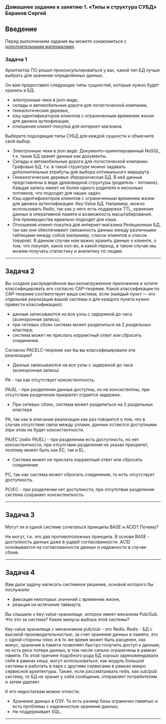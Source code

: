 ### Домашнее задание к занятию 1. «Типы и структура СУБД» Баранов Сергей


## Введение

Перед выполнением задания вы можете ознакомиться с 
[дополнительными материалами](https://github.com/netology-code/virt-homeworks/tree/virt-11/additional).


### Задача 1


Архитектор ПО решил проконсультироваться у вас, какой тип БД 
лучше выбрать для хранения определённых данных.

Он вам предоставил следующие типы сущностей, которые нужно будет хранить в БД:

- электронные чеки в json-виде,
- склады и автомобильные дороги для логистической компании,
- генеалогические деревья,
- кэш идентификаторов клиентов с ограниченным временем жизни для движка аутенфикации,
- отношения клиент-покупка для интернет-магазина.

Выберите подходящие типы СУБД для каждой сущности и объясните свой выбор.

- Электронные чеки в json виде:
Документо-ориентированный NoSQL, т.к. такие БД хранят данные как документы.
- Склады и автомобильные дороги для логистической компании:
Графовые БД, т.к. в такой структуре можно задавать дополнительные атрибуты для выбора оптимального маршрута.
- Генеалогические деревья:
Иерархическая БД. В ней данные представлены в виде древовидной структуры (родитель - потомок). Каждая запись имеет не более одного родителя и несколько потомков, что подходит для наших задач.
- Кэш идентификаторов клиентов с ограниченным временем жизни для движка аутентификации:
Key-Value БД. Например, можно использовать Redis, так как у него есть поддержка TTL, хранение данных в оперативной памяти и возможность масштабирования. Эти преимущества идеально подходят для кэша.
- Отношения клиент-покупка для интернет-магазина
Реляционные БД, так как они обеспечивают связанность данных между различными таблицами между собой (например, список клиентов и список товаров). В данном случае нам важно хранить данные о клиенте, о том, что покупал, какое кол-во, в какой период, в таком случае мы можем получать статистику и аналитику по людям.


--- 


## Задача 2

Вы создали распределённое высоконагруженное приложение и хотите классифицировать его согласно 
CAP-теореме. Какой классификации по CAP-теореме соответствует ваша система, если 
(каждый пункт — это отдельная реализация вашей системы и для каждого пункта нужно привести классификацию):

- данные записываются на все узлы с задержкой до часа (асинхронная запись);
- при сетевых сбоях система может разделиться на 2 раздельных кластера;
- система может не прислать корректный ответ или сбросить соединение.

Согласно PACELC-теореме как бы вы классифицировали эти реализации?

- Данные записываются на все узлы с задержкой до часа (асинхронная запись)

PA - так как отсутствует консистентность.

PA/EL - при разделении данные доступны, но не консистентны, при отсутствии разделения приоритет отдается задержке.

- При сетевых сбоях, система может разделиться на 2 раздельных кластера

PA, так как в описании реализации как раз говорится о том, что в случае отсутствия связи между узлами, данные остаются доступными (при этом не будет консистентности.

PA/EC (либо PA/EL) - при разделении есть доступность, но нет консистентности, при отсутствии разделения не указан приоритет, поэтому может быть как EC, так и EL.

- Система может не прислать корректный ответ или сбросить соединение

PC, так как система может сбросить соединение, то есть отсутствует доступность.

PC/EC - при разделении нет доступности, при отсутствии разделения система сохраняет консистентность.


--- 


## Задача 3

Могут ли в одной системе сочетаться принципы BASE и ACID? Почему?

Не могут, т.к. это два противоположных принципа. В основе BASE - доступность данных даже в ущерб согласованности. ACID основывается на согласованности данных и надежности в случае сбоев. 


---


## Задача 4

Вам дали задачу написать системное решение, основой которого бы послужили:

- фиксация некоторых значений с временем жизни,
- реакция на истечение таймаута.

Вы слышали о key-value-хранилище, которое имеет механизм Pub/Sub. 
Что это за система? Какие минусы выбора этой системы?

Key-value хранилище с механизмом pub/sub - это Redis. 
Redis - БД с высокой производительностью, за счет хранения данных в памяти, это с одной стороны плюс и в то же время может быть расценен, как минус, хранение в памяти позволяет быстро получить доступ к данным, но есть риск потери данных, в том числе сильно ограничены в рамках памяти. По этой причине подобного рода БД хорошо зарекомендовали себя в рамках кеша, могут использоваться, как модуль большой системы и работать в паре с другими сервисами в рамках микро сервисной архитектуры. Также, если рассматривать redis, как sub/pub систему, то БД не хранит у себя сообщения, отправляет потребителям и затем удаляет. 

К его недостаткам можно отнести:
- Хранение данных в ОЗУ. То есть размер базы ограничен памятью и есть проблемы с надежностью хранения данных;
- Не поддерживает SQL.

---

